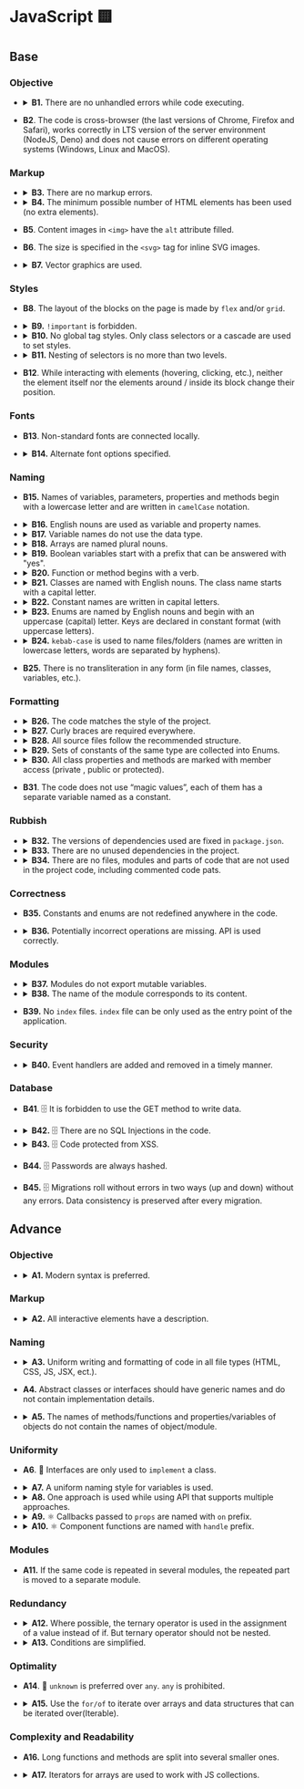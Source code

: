 # JavaScript 🟨

## Base

### Objective

- <details>
    <summary>
      <b>B1.</b> There are no unhandled errors while code executing.
    </summary>
    <p>

  While data loading and working with the app, there are no errors, the app does not break.

    </p>
  </details>

- **B2**. The code is cross-browser (the last versions of Chrome, Firefox and Safari), works correctly in LTS version of the server environment (NodeJS, Deno) and does not cause errors on different operating systems (Windows, Linux and MacOS).

### Markup

- <details>
    <summary>
      <b>B3.</b> There are no markup errors.
    </summary>
    <p>

  Validators:

  - https://validator.w3.org/nu/
  - https://caninclude.glitch.me/

  _Warnings are allowed._

    </p>
  </details>

- <details>
    <summary>
      <b>B4.</b> The minimum possible number of HTML elements has been used (no extra elements).
    </summary>
    <p>

  There should be no extra wrappers and blocks that are used for decoration and can be replaced with pseudo-elements.

    </p>
  </details>

- **B5**. Content images in `<img>` have the `alt` attribute filled.

- **B6**. The size is specified in the `<svg>` tag for inline SVG images.

- <details>
    <summary>
      <b>B7.</b> Vector graphics are used.
    </summary>
    <p>

  If there are svg images in the design, the use of PNG and other formats is prohibited.

    </p>
  </details>

### Styles

- **B8**. The layout of the blocks on the page is made by `flex` and/or `grid`.

- <details>
    <summary>
      <b>B9.</b> <code>!important</code> is forbidden.
    </summary>
    <p>

  The `important` keyword is only allowed for overrides in libraries. It is forbidden to use for writing your own styles.

    </p>
  </details>

- <details>
    <summary>
      <b>B10.</b> No global tag styles. Only class selectors or a cascade are used to set styles.
    </summary>
    <p>

  Global styles are only available in global style files (`scaffolding.css`, `app.css`, `reset.css` (🥲), etc).

  Bad:

  ```css
  /* components/items-list/styles.module.css */

  .wrapper div {
    display: flex;
  }

  p {
    text-align: center;
  }
  ```

  Good:

  ```css
  /* components/items-list/styles.module.css */

  .wrapper .column {
    display: flex;
  }

  .text {
    text-align: center;
  }
  ```

  Exceptions:

  `id` and other selectors other than `class` selector only allowed to be used to override libraries styles

  Bad

  ```css
  /* components/items-list/styles.module.css – YOUR component */

  #list-item {
    display: grid;
  }
  ```

  Good

  ```css
  /* components/accordion/styles.module.css – YOUR overrides to library components */

  #accordion {
    display: grid;
  }

  /* styles/scaffolding.css */

  /* root – default convention for the root element in React framework */
  #root {
    min-height: 100vh;
  }
  ```

    </p>
  </details>

- <details>
    <summary>
      <b>B11.</b> Nesting of selectors is no more than two levels.
    </summary>
    <p>

  Bad

  ```css
  /* components/items-list/styles.module.css */

  .wrapper .column .text {
    text-align: center;
  }

  .wrapper {
    display: grid;

    .column {
      background-color: red;

      .text {
        text-align: center;
      }
    }
  }
  ```

  Good:

  ```css
  /* components/items-list/styles.module.css */

  .column .text {
    text-align: center;
  }

  .text {
    text-align: center;
  }

  .wrapper {
    display: grid;

    .column {
      background-color: red;
    }

    .text {
      text-align: center;
    }
  }
  ```

    </p>
  </details>

- **B12**. While interacting with elements (hovering, clicking, etc.), neither the element itself nor the elements around / inside its block change their position.

### Fonts

- **B13**. Non-standard fonts are connected locally.

- <details>
    <summary>
      <b>B14.</b> Alternate font options specified.
    </summary>
    <p>

  The font order:

  - Main font.
  - Safe font.
  - Font type.

  Example:

  ```css
  /* styles/scaffolding.css */

  body {
    font-family: Roboto, Arial, sans-serif;
  }
  ```

    </p>
  </details>

### Naming

- **B15.** Names of variables, parameters, properties and methods begin with a lowercase letter and are written in `camelCase` notation.

- <details>
    <summary>
      <b>B16.</b> English nouns are used as variable and property names.
    </summary>
    <p>

  Abbreviations in words are prohibited. Abbreviated variable names can be used only if the name is common (<code>err</code>, <code>xhr</code>, <code>evt</code>, <code>src</code>, <code>i</code> and etc).

    </p>
  </details>

- <details>
    <summary>
      <b>B17.</b> Variable names do not use the data type.
    </summary>
    <p>

  Bad:

  ```javascript
  const filtersArray = ['all', 'past', 'feature'];

  const catObject = {
    name: 'Pit',
    age: 7,
  };
  ```

  Good:

  ```javascript
  const filters = ['all', 'past', 'feature'];

  const cat = {
    name: 'Pit',
    age: 7,
  };
  ```

    </p>
  </details>

- <details>
    <summary>
      <b>B18.</b> Arrays are named plural nouns.
    </summary>
    <p>

  Bad:

  ```javascript
  const age = [10, 15, 22];
  const name = ['John', 'Pit', 'Brew'];

  const cat = {
    name: 'Pit',
    friend: ['Nike', 'Sof', 'Kat'],
  };
  ```

  Good:

  ```javascript
  const ages = [10, 15, 22];
  const names = ['John', 'Pit', 'Brew'];

  const cat = {
    name: 'Pit',
    friends: ['Nike', 'Sof', 'Kat'],
  };
  ```

    </p>
  </details>

- <details>
    <summary>
      <b>B19.</b> Boolean variables start with a prefix that can be answered with "yes".
    </summary>
    <p>

  Bad:

  ```javascript
  const login = true;

  const isNotRemoved = Boolean(!payload);
  if (isNotRemoved) {
  }

  const cat = {
    name: 'Pit',
    friend: false,
  };
  ```

  Good:

  ```javascript
  const isLogin = true;

  const isRemoved = Boolean(payload);
  if (!isRemoved) {
  }

  const cat = {
    name: 'Pit',
    hasFriends: false,
  };
  ```

    </p>
  </details>

- <details>
    <summary>
      <b>B20.</b> Function or method begins with a verb.
    </summary>
    <p>

  Exceptions:

  Handler functions or callbacks.

  Bad:

  ```javascript
  const action = (names) => {
    console.log(names);
  };

  const cat = {
    name: 'Pit',
    action() {
      console.log('Meow');
    },
  };

  const randomNumber = () => Math.random();
  ```

  Good:

  ```javascript
  const printNames = (names) => {
    console.log(names);
  };

  const cat = {
    name: 'Pit',
    say() {
      console.log('Meow');
    },
  };

  const getRandomNumber = () => Math.random();
  ```

    </p>
  </details>

- <details>
    <summary>
      <b>B21.</b> Classes are named with English nouns. The class name starts with a capital letter.
    </summary>
    <p>

  Bad:

  ```typescript
  class wizard {}
  ```

  Good:

  ```typescript
  // class
  class Wizard {}
  ```

    </p>

  In cases when there is one or more acronyms in the enum name, it should have the first acronym in uppercase whereas all others be handled as a regular word (only the first letter is capitalized)

  Bad:

  ```typescript
  class XmlHttpRequest {}
  ```

  Good:

  ```typescript
  class XMLHttpRequest {}
  ```

  </details>

- <details>
    <summary>
      <b>B22.</b> Constant names are written in capital letters.
    </summary>
    <p>

  Words are separated by underscores (`UPPER_SNAKE_CASE`), for example:

  ```javascript
  const MAX_HEIGHT = 6996;
  const IDX_NOT_FOUND = -1;
  ```

    </p>
  </details>

- <details>
    <summary>
      <b>B23.</b> Enums are named by English nouns and begin with an uppercase (capital) letter. Keys are declared in constant format (with uppercase letters).
    </summary>
    <p>

  Bad:

  ```typescript
  const statusCodes = {
    ok: 200,
    notFound: 404,
    badRequest: 400,
  };
  ```

  Good:

  ```typescript
  const StatusCode = {
    OK: 200,
    NOT_FOUND: 404,
    BAD_REQUEST: 400,
  };
  ```

    </p>

  In cases when there is one or more acronyms in the enum name, it should have the first acronym in uppercase whereas all others be handled as a regular word (only the first letter is capitalized)

  Bad:

  ```typescript
  const HttpStatusCode = {};
  ```

  Good:

  ```typescript
  const HTTPStatusCode = {};
  ```

  </details>

- <details>
    <summary>
      <b>B24.</b> <code>kebab-case</code> is used to name files/folders (names are written in lowercase letters, words are separated by hyphens).
    </summary>
    <p>

  In order to avoid name conflicts in different operating systems, it is better to use the least conflicting way of naming files — lowercase letters separated by a hyphen.

  Bad

  ```typescript
  // src/components/common/Button/Button.tsx
  // src/services/UserService/UserService.ts
  ```

  Good

  ```typescript
  // src/components/common/button/button.tsx
  // src/services/user-service/user-service.ts
  ```

  Exceptions:

  Framework/library files that cannot work with another case.

    </p>
  </details>

- **B25.** There is no transliteration in any form (in file names, classes, variables, etc.).

### Formatting

- <details>
    <summary>
      <b>B26.</b> The code matches the style of the project.
    </summary>
    <p>

  There are no errors while checking the project with linters (ESLint, StyleLint, Prettier, etc). All types of linters are at the discretion of the team.

  Rules are not disabled anywhere in the source code.

    </p>
  </details>

- <details>
    <summary>
      <b>B27.</b> Curly braces are required everywhere.
    </summary>
    <p>

  In any constructions that imply the use of a code block (curly braces), such as `for`, `while`, `if`, `switch`, `function`, the code block is necessarily used, even if the statement consists of one line.

  Bad

  ```typescript
  if (x % 2 === 1) isEven = false;

  switch (actionType) {
    case ActionType.START_LOADING:
      return {
        ...state,
        isLoading: true,
      };
    case ActionType.END_LOADING:
      return {
        ...state,
        isLoading: false,
      };
  }
  ```

  Good

  ```typescript
  if (x % 2 === 1) {
    isEven = false;
  }

  switch (actionType) {
    case ActionType.START_LOADING: {
      return {
        ...state,
        isLoading: true,
      };
    }
    case ActionType.END_LOADING: {
      return {
        ...state,
        isLoading: false,
      };
    }
  }
  ```

  The exceptions are single-line arrow functions, which can be used without the required blocks of code:

  ```typescript
  const checkedCheckboxes = checkboxes.filter((checkbox) => checkbox.checked);
  ```

    </p>
  </details>

- <details>
    <summary>
      <b>B28.</b> All source files follow the recommended structure.
    </summary>
    <p>

  ```typescript
  // 1. Imports
  import { getUniqueItems } from 'helpers';

  // 2. Data structures/types
  const COLORS = ['red', 'green', 'blue'];

  // 3. Declaring variables whose value is known before the program starts
  const colorPicker = document.querySelector('.color-picker');

  // 4. Functions
  const getUniqueColors = (userColors, defaultColors) => {
    return getUniqueItems(userColors, defaultColors);
  };

  // 5. Program code
  const rightColors = getColorsIntersection(colorPicker.value, DEFAULT_COLORS);

  // 6. Exports
  export { rightColors };
  ```

  Some blocks may be missing, but the rest should still adhere to the order.

    </p>
  </details>

- <details>
    <summary>
      <b>B29.</b> Sets of constants of the same type are collected into Enums.
    </summary>
    <p>

  Bad:

  ```typescript
  const LOAD_USERS_START = 'LOAD_USERS_START';
  const LOAD_USERS_END = 'LOAD_USERS_END';
  const LOAD_USERS_ERROR = 'LOAD_USERS_ERROR';
  ```

  Good:

  ```typescript
  const UserAction = {
    LOAD_START: 'LOAD_START',
    LOAD_END: 'LOAD_END',
    LOAD_ERROR: 'LOAD_ERROR',
  };
  ```

    </p>
    <p>
    Note: constants that are used in the same context, but has different purposes should be split into different enums or separate constants

  Bad:

  ```typescript
  const CompensationComputation = {
    HOLIDAY_COMPENSATION: 1.7,
    OVERTIME_COMPENSATION: 1.5,
    OVERTIME_THRESHOLD: 1.1, //related not to compensation rate, but to overtime hours calculation
  };
  ```

  Good:

  ```typescript
  const CompensationCoefficient = {
    HOLIDAY_COMPENSATION: 1.7,
    OVERTIME_COMPENSATION: 1.5,
  };

  const OVERTIME_THRESHOLD = 1.1;
  ```

    </p>
  </details>

- <details>
    <summary>
      <b>B30.</b> All class properties and methods are marked with member access (private , public or protected).
    </summary>
    <p>

  Bad:

  ```typescript
  class Animal {
    constructor({ name }) {
      this.privateName = name;
    }

    getPrivateName() {
      return this.privateName;
    }
  }
  ```

  Good:

  ```typescript
  class Animal {
    #privateName;

    public constructor({ name }) {
      this.#privateName = name;
    }

    public getPrivateName() {
      return this.#privateName;
    }
  }

  // or

  class Animal {
    private privateName;

    public constructor({ name }) {
      this.privateName = name;
    }

    public getPrivateName() {
      return this.privateName;
    }
  }
  ```

    </p>
  </details>

- **B31**. The code does not use “magic values”, each of them has a separate variable named as a constant.

### Rubbish

- <details>
    <summary>
      <b>B32.</b> The versions of dependencies used are fixed in <code>package.json</code>.
    </summary>
    <p>

  The dependency lists in the package.json file indicate the exact versions of the packages used. The version must be specified. `^`, `*` and `~` are not allowed.

    </p>
  </details>

- <details>
    <summary>
      <b>B33.</b> There are no unused dependencies in the project.
    </summary>
    <p>

  Node: Some dependencies are needed by other dependencies. Ex. `pg` package is required for most of ORM packages.

    </p>
  </details>

- <details>
    <summary>
      <b>B34.</b> There are no files, modules and parts of code that are not used in the project code, including commented code pats.
    </summary>
    <p>

  There are no script files that are “dead code” that is never executed.

    </p>
  </details>

### Correctness

- **B35.** Constants and enums are not redefined anywhere in the code.

- <details>
    <summary>
      <b>B36.</b> Potentially incorrect operations are missing. API is used correctly.
    </summary>
    <p>

  For example, sum of two values with different data types.

  Bad:

  ```typescript
  new Date() + 1000;
  ```

  Good:

  ```typescript
  Number(new Date()) + 1000;
  ```

  Potentially incorrect operation of taking the integer part of a number.

  Bad:

  ```typescript
  const minutesNumber = ~~(seconds / 60);
  ```

  Good:

  ```typescript
  const minutesNumber = Math.trunc(seconds / 60);
  ```

  Valid values are passed as expected by the specification.

  Bad:

  ```typescript
  const isPressed = element.getAttribute('aria-pressed', false);
  ```

  Good:

  ```typescript
  const isPressed = element.getAttribute('aria-pressed');
  ```

  Bad:

  ```typescript
  let greeting = 'Hey';

  wizards.map((wizard) => {
    greeting += `, ${wizard.name}`;
  });

  console.log(`${greeting}!`);
  ```

  Good:

  ```typescript
  const greeting = 'Hey';

  const names = wizards.map((wizard) => {
    return wizard.name;
  });

  console.log(`${greeting} ${names.join(', ')}!`);
  ```

    </p>
  </details>

### Modules

- <details>
    <summary>
      <b>B37.</b> Modules do not export mutable variables.
    </summary>
    <p>
    A module should not export a variable whose value may change in the future.

  Bad:

  ```typescript
  let latestResult;

  export { latestResult };
  ```

  Good:

  ```typescript
  const latestResult = loadLatestResult();

  export { latestResult };
  ```

    </p>
  </details>

- <details>
    <summary>
      <b>B38.</b> The name of the module corresponds to its content.
    </summary>
    <p>

  Different logical parts of the code are placed in separate module files. The name of the module must match its content. For example, if the module contains the `GameView` class, then the name of the module should be `game-view.js`.

    </p>
  </details>

- **B39.** No `index` files. `index` file can be only used as the entry point of the application.

### Security

- <details>
    <summary>
      <b>B40.</b> Event handlers are added and removed in a timely manner.
    </summary>
    <p>

  Event handlers are added only when the element appears on the page and are removed when it disappear.

    </p>
  </details>

### Database

- **B41**. 🗄 It is forbidden to use the GET method to write data.

- <details>
    <summary>
      <b>B42.</b> 🗄 There are no SQL Injections in the code.
    </summary>
    <p>

  While working with a database, all SQL queries must be protected from SQL injection.

    </p>
  </details>

- <details>
    <summary>
      <b>B43.</b> 🗄 Code protected from XSS.
    </summary>
    <p>

  It is not allowed to display unfiltered information received from the user, because XSS attack is possible.

    </p>
  </details>

- **B44.** 🗄 Passwords are always hashed.

- **B45.** 🗄 Migrations roll without errors in two ways (up and down) without any errors. Data consistency is preserved after every migration.

## Advance

### Objective

- <details>
    <summary>
      <b>A1.</b> Modern syntax is preferred.
    </summary>
    <p>

  Prefer modern JS syntax if possible, based on your target of your bundler, usage of transpilers (ex. Babel) and the browsers/platforms you support. See some examples below

  **Array methods:**

  Bad:

  ```typescript
  items.slice().reverse();
  ```

  Good:

  ```typescript
  items.toReversed();
  ```

  **Optional Chaining:**

  Bad:

  ```typescript
  const userName = user && user.user.name;
  ```

  Good:

  ```typescript
  const userName = user?.name;
  ```

  **Nullish coalescing:**

  Bad:

  ```typescript
  const userCreatePayload = payload || INITIAL_USER_CREATE_PAYLOAD_VALUES;
  ```

  Good:

  ```typescript
  const userCreatePayload = payload ?? INITIAL_USER_CREATE_PAYLOAD_VALUES;
  ```

  **Top-level await:**

  Bad:

  ```typescript
  (async () => {
    await app.run();
  })();
  ```

  Good:

  ```typescript
  await app.run();
  ```

    </p>
  </details>

### Markup

- <details>
    <summary>
      <b>A2.</b> All interactive elements have a description.
    </summary>
    <p>

  Bad:

  ```tsx
  <input placeholder="First Name" />

  <button onClick={handleEditUserClick}></button>

  <a href={AppRoute.DASHBOARD}></a>

  <button onClick={handleEditUserClick}><img src="img/user.svg" /></button>

  <a href={AppRoute.DASHBOARD}><img src="img/arrow.svg" /></a>
  ```

  Good:

  ```tsx
  <label class="visually-hidden" for="first-name">First name</label>
  <input id="first-name" placeholder="First Name" />

  <button onClick={handleEditUserClick}>
    <span className="visually-hidden">Edit user</span>
  </button>

  <a href={AppRoute.DASHBOARD}>
    <span className="visually-hidden">Go to dashboard</span>
  </a>

  <label>
    <span class="visually-hidden">First name</span>
    <input placeholder="First Name" />
  </label>

  <button onClick={handleEditUserClick}>
    <img src="img/user.svg" alt="" />
    <span className="visually-hidden">Edit user</span>
  </button>

  <a href={AppRoute.DASHBOARD}>
    <img src="img/arrow.svg" alt="" />
    <span className="visually-hidden">Go to dashboard</span>
  </a>

  <input aria-label="First name" placeholder="First Name" />
  ```

    </p>
  </details>

### Naming

- <details>
    <summary>
      <b>A3.</b> Uniform writing and formatting of code in all file types (HTML, CSS, JS, JSX, ect.).
    </summary>
    <p>

  Example:

  If you use css-nesting it should be used through all the project (all style files must be written using nesting). If you use interfaces with `I` (ex. `IUser`) approach it should be used through all the project (all interfaces must be written with `I` prefix). If you use TS Enums approach it should be used through all the project (you can not use both TS Enum and JS Enum (JS plain object with `as const`)).

    </p>
  </details>

- **A4.** Abstract classes or interfaces should have generic names and do not contain implementation details.

- <details>
    <summary>
      <b>A5.</b> The names of methods/functions and properties/variables of objects do not contain the names of object/module.
    </summary>
    <p>

  Bad:

  ```typescript
  const popup = {
    openPopup() {
      console.log('I will open popup');
    },
  };

  const wizard = {
    wizardName: 'Gandalf',
  };
  ```

  Good:

  ```typescript
  const popup = {
    open() {
      console.log('I will open popup');
    },
  };

  const wizard = {
    name: 'Gandalf',
  };
  ```

  Bad:

  ```typescript
  // src/validation-schemas/users/login.validation-schema.ts

  const userValidationSchema = {};
  ```

  Good:

  ```typescript
  // src/validation-schemas/users/login.validation-schema.ts

  const user = {};

  // src/components/sign-in/sign-in.tsx
  import { user as userValidationSchema } from 'validation-schemas';
  ```

    </p>
  </details>

### Uniformity

- **A6**. 🔵 Interfaces are only used to `implement` a class.

- <details>
    <summary>
      <b>A7.</b> A uniform naming style for variables is used.
    </summary>
    <p>

  Variable naming style is used the same in all modules, for example:

  If the variables that store the DOM element contain the word Element or anything else, it must be the same everywhere

  Bad:

  ```typescript
  const popupMainElement = document.querySelector('.popup');
  const sidebarNode = document.querySelector('.sidebar');
  const similarContainer = popupMainElement.querySelector('ul.similar');
  ```

  Good:

  ```typescript
  const popupMainElement = document.querySelector('.popup');
  const sidebarElement = document.querySelector('.sidebar');
  const similarContainerElement = popupMainElement.querySelector('ul.similar');
  ```

  Also good

  ```typescript
  const popupMainNode = document.querySelector('.popup');
  const sidebarNode = document.querySelector('.sidebar');
  const similarContainerNode = popupMainNode.querySelector('ul.similar');
  ```

    </p>
  </details>

- <details>
    <summary>
      <b>A8.</b> One approach is used while using API that supports multiple approaches.
    </summary>
    <p>

  If there are several different APIs that allow you to solve the same problem, for example, finding an element by id in the DOM tree, then only one of these APIs is used in the project.

  Bad:

  ```typescript
  const popupMainElement = document.querySelector('#popup');
  const sidebarElement = document.getElementById('sidebar');

  const popupClassName = popupMainElement.getAttribute('class');
  const sidebarClassName = sidebarElement.className;
  ```

  Good:

  ```typescript
  const popupMainElement = document.querySelector('#popup');
  const sidebarElement = document.querySelector('#sidebar');

  const popupClassName = popupMainElement.getAttribute('class');
  const sidebarClassName = sidebarElement.getAttribute('class');

  // or

  const popupMainElement = document.getElementById('popup');
  const sidebarElement = document.getElementById('sidebar');

  const popupClassName = popupMainElement.className;
  const sidebarClassName = sidebarElement.className;
  ```

    </p>
  </details>

- <details>
    <summary>
      <b>A9.</b> ⚛️ Callbacks passed to <code>props</code> are named with <code>on</code> prefix.
    </summary>
    <p>

  ```tsx
  <ListItem onClick={handleBtnClick} />
  ```

    </p>
    <p>
  Alternative naming(default function naming) MAY be applied to:
  - Render props
  - Injecting behavior via HOCs
  - Explicit side-effect based calls(fetching data or direct DOM interactions)
  - Injected functions that are not event handlers

  ```tsx
  //HOC and injected behavior
  const withModal = (ModalBody) => {
    const [isOpen, setIsOpen] = React.useState(false);
    const handleClose = React.useCallback(() => setIsOpen(false), [setIsOpen]);
    //some logic;

    //NOTE: closeModal MIGHT be used as a name in this case, but onClose would be ok too
    return isOpen ? <ModalBody closeModal={handleClose} /> : null;
  };
  ```

    </p>
  </details>

- <details>
    <summary>
      <b>A10.</b> ⚛️ Component functions are named with <code>handle</code> prefix.
    </summary>
    <p>

  ```jsx
  const Dashboard = () => {
    const handleBtnClick = () => {};

    return <ListItem onClick={handleBtnClick} />;
  };
  ```

    </p>
  </details>

### Modules

- **A11.** If the same code is repeated in several modules, the repeated part is moved to a separate module.

### Redundancy

- <details>
    <summary>
      <b>A12.</b> Where possible, the ternary operator is used in the assignment of a value instead of if. But ternary operator should not be nested.
    </summary>
    <p>

  Bad:

  ```typescript
  let sex;

  if (isMale) {
    sex = 'Man';
  } else {
    sex = 'Woman';
  }
  ```

  Good:

  ```typescript
  const sex = isMale ? 'Man' : 'Woman';
  ```

    </p>
  </details>

- <details>
    <summary>
      <b>A13.</b> Conditions are simplified.
    </summary>
    <p>

  If the function returns a boolean value, do not use `if..else` with unnecessary `return`.

  Bad:

  ```typescript
  const checkIsEquals = (firstValue, secondValue) => {
    if (firstValue === secondValue) {
      return true;
    } else {
      return false;
    }
  };
  ```

  Good:

  ```typescript
  const checkIsEquals = (firstValue, secondValue) => {
    return firstValue === secondValue;
  };
  ```

    </p>
  </details>

### Optimality

- **A14**. 🔵 `unknown` is preferred over `any`. `any` is prohibited.

- <details>
    <summary>
      <b>A15.</b> Use the <code>for/of</code> to iterate over arrays and data structures that can be iterated over(Iterable).
    </summary>
    <p>

  Where an array element index is not required, or where all elements of an iterable data structure need to be traversed, a `for .. of` loop is used instead of a `for` loop.

  Bad:

  ```typescript
  for (let i = 0; i < levels.length; i++) {
    const level = levels[i];
    renderLevel(level);
  }
  ```

  Good:

  ```typescript
  for (const level of levels) {
    renderLevel(level);
  }
  ```

    </p>
  </details>

### Complexity and Readability

- **A16.** Long functions and methods are split into several smaller ones.

- <details>
    <summary>
      <b>A17.</b> Iterators for arrays are used to work with JS collections.
    </summary>
    <p>

  Iterators are used to with arrays — `forEach`, `map`, `filter`, and etc.

  ```typescript
  elements.forEach((element) => {
    element.addEventListener('click', () => {
      console.log(element);
    });
  });
  ```

    </p>
  </details>
